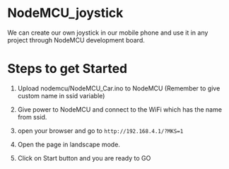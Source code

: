 # NodeMCU_joystick
We can create our own joystick in our mobile phone and use it in any project through NodeMCU development board.

# Steps to get Started
1. Upload nodemcu/NodeMCU_Car.ino to NodeMCU (Remember to give custom name in ssid variable)

2. Give power to NodeMCU and connect to the WiFi which has the name from ssid.

3. open your browser and go to `http://192.168.4.1/?MKS=1`

4. Open the page in landscape mode.

5. Click on Start button and you are ready to GO